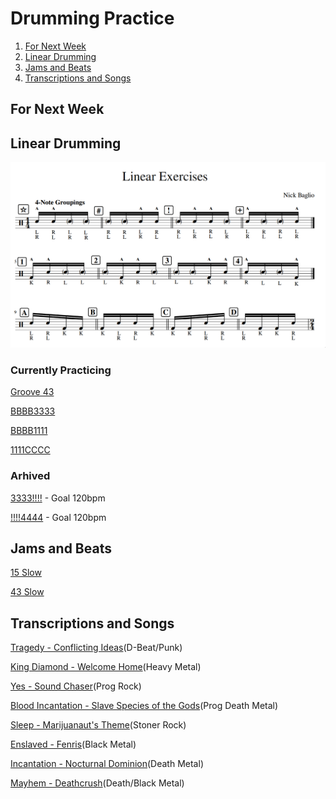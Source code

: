 # Drumming Practice

1. [For Next Week](#for-next-week)
2. [Linear Drumming](#linear-drumming)
3. [Jams and Beats](#jams-and-beats)
4. [Transcriptions and Songs](#transcriptions-and-songs)

## For Next Week

## Linear Drumming
![LinearDrumming](images/linear.png)

### Currently Practicing

[Groove 43](https://gscribe.com/share/EDDQjZbeSBo3D3c47)

[BBBB3333](https://gscribe.com/share/y7RhKxAegZ6KYmWw5)

[BBBB1111](https://gscribe.com/share/CVrAL3RXGdCp69A68)

[1111CCCC](https://gscribe.com/share/CVrAL3RXGdCp69A68)

### Arhived

[3333!!!!](https://gscribe.com/share/ECp5SYowyZDmxDqC7) - Goal 120bpm

[!!!!4444](https://gscribe.com/share/paPURAiaNmXMz4hQA) - Goal 120bpm

## Jams and Beats
[15 Slow](https://github.com/gennarocc/drumming-practice/assets/13220093/56c961d4-d3ca-494d-8617-4ab5eaba974f)


[43 Slow](https://github.com/gennarocc/drumming-practice/assets/13220093/9115f495-3b0d-44b8-b319-b221a8c04dc)

## Transcriptions and Songs
[Tragedy - Conflicting Ideas](https://www.youtube.com/watch?v=1zqY32kvKkw)(D-Beat/Punk)

[King Diamond - Welcome Home](https://www.youtube.com/watch?v=l4lqFJWfDxs)(Heavy Metal)

[Yes - Sound Chaser](https://www.youtube.com/watch?v=d9_5kd4b5fU)(Prog Rock)

[Blood Incantation - Slave Species of the Gods](https://www.youtube.com/watch?v=kqnc7XYMc4k)(Prog Death Metal)

[Sleep - Marijuanaut's Theme](https://www.youtube.com/watch?v=AMUaWc46_0U)(Stoner Rock)

[Enslaved - Fenris](https://www.youtube.com/watch?v=PChTzbvVGI8)(Black Metal)

[Incantation - Nocturnal Dominion](https://www.youtube.com/watch?v=E-XyZD1PNGI)(Death Metal)

[Mayhem - Deathcrush](https://www.youtube.com/watch?v=Dgzmgk9IhAA)(Death/Black Metal)

